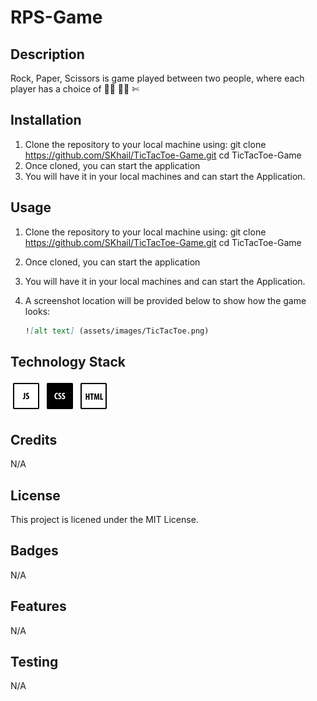 # RPS-Game

## Description

Rock, Paper, Scissors is game played between two people, where each player has a choice of 👊🏽 ✋🏽 ✄

## Installation

1.  Clone the repository to your local machine using:
    git clone https://github.com/SKhail/TicTacToe-Game.git
    cd TicTacToe-Game
2.  Once cloned, you can start the application
3.  You will have it in your local machines and can start the Application.

## Usage

1.  Clone the repository to your local machine using:
    git clone https://github.com/SKhail/TicTacToe-Game.git
    cd TicTacToe-Game
2.  Once cloned, you can start the application
3.  You will have it in your local machines and can start the Application.
4.  A screenshot location will be provided below to show how the game looks:

    ```md
    ![alt text] (assets/images/TicTacToe.png)
    ```

## Technology Stack

<img src="assets/images/js.png" width="50" height="50">
<img src="assets/images/css.png" width="50" height="50">
<img src="assets/images/html.png" width="50" height="50">

## Credits

N/A

## License

This project is licened under the MIT License.

## Badges

N/A

## Features

N/A

## Testing

N/A
